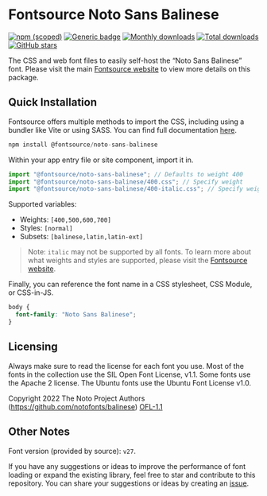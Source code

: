 # Fontsource Noto Sans Balinese

[![npm (scoped)](https://img.shields.io/npm/v/@fontsource/noto-sans-balinese?color=brightgreen)](https://www.npmjs.com/package/@fontsource/noto-sans-balinese) [![Generic badge](https://img.shields.io/badge/fontsource-passing-brightgreen)](https://github.com/fontsource/fontsource) [![Monthly downloads](https://badgen.net/npm/dm/@fontsource/noto-sans-balinese)](https://github.com/fontsource/fontsource) [![Total downloads](https://badgen.net/npm/dt/@fontsource/noto-sans-balinese)](https://github.com/fontsource/fontsource) [![GitHub stars](https://img.shields.io/github/stars/fontsource/fontsource.svg?style=social&label=Star)](https://github.com/fontsource/fontsource/stargazers)

The CSS and web font files to easily self-host the “Noto Sans Balinese” font. Please visit the main [Fontsource website](https://fontsource.org/fonts/noto-sans-balinese) to view more details on this package.

## Quick Installation

Fontsource offers multiple methods to import the CSS, including using a bundler like Vite or using SASS. You can find full documentation [here](https://fontsource.org/docs/getting-started/introduction).

```javascript
npm install @fontsource/noto-sans-balinese
```

Within your app entry file or site component, import it in.

```javascript
import "@fontsource/noto-sans-balinese"; // Defaults to weight 400
import "@fontsource/noto-sans-balinese/400.css"; // Specify weight
import "@fontsource/noto-sans-balinese/400-italic.css"; // Specify weight and style
```

Supported variables:
- Weights: `[400,500,600,700]`
- Styles: `[normal]`
- Subsets: `[balinese,latin,latin-ext]`

> Note: `italic` may not be supported by all fonts. To learn more about what weights and styles are supported, please visit the [Fontsource website](https://fontsource.org/fonts/noto-sans-balinese).

Finally, you can reference the font name in a CSS stylesheet, CSS Module, or CSS-in-JS.

```css
body {
  font-family: "Noto Sans Balinese";
}
```

## Licensing
Always make sure to read the license for each font you use. Most of the fonts in the collection use the SIL Open Font License, v1.1. Some fonts use the Apache 2 license. The Ubuntu fonts use the Ubuntu Font License v1.0.

Copyright 2022 The Noto Project Authors (https://github.com/notofonts/balinese)
[OFL-1.1](https://openfontlicense.org)

## Other Notes
Font version (provided by source): `v27`.

If you have any suggestions or ideas to improve the performance of font loading or expand the existing library, feel free to star and contribute to this repository. You can share your suggestions or ideas by creating an [issue](https://github.com/fontsource/fontsource/issues).